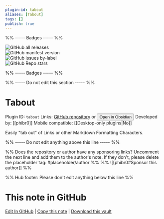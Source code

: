 ```yaml
---
plugin-id: tabout
aliases: [Tabout]
tags: []
publish: true
---
```


%% ----- Badges ----- %%

![GitHub all releases](https://img.shields.io/github/downloads/phibr0/obsidian-tabout/total?color=573E7A&logo=github&style=for-the-badge)  
![GitHub manifest version](https://img.shields.io/github/manifest-json/v/phibr0/obsidian-tabout?color=573E7A&logo=github&style=for-the-badge)  
![GitHub issues by-label](https://img.shields.io/github/issues/phibr0/obsidian-tabout/help%20wanted?color=573E7A&logo=github&style=for-the-badge)  
![GitHub Repo stars](https://img.shields.io/github/stars/phibr0/obsidian-tabout?color=573E7A&logo=github&style=for-the-badge)

%% ----- Badges ----- %%

%% ----- Do not edit this section ----- %%

# Tabout

Plugin ID: `tabout`
Links: [GitHub repository](https://github.com/phibr0/obsidian-tabout) or [<button id=HH>Open in Obsidian</button>](obsidian://show-plugin?id=tabout)
Developed by: [[phibr0]]
Mobile compatible: [[Desktop-only plugins|No]]

Easily "tab out" of Links or other Markdown Formatting Characters.

%% ----- Do not edit anything above this line ----- %%

%% Does the repository or author have any sponsoring links? Uncomment the next line and add them to the author's note. If they don't, please delete the placeholder tag: #placeholder/author %%
%% ![[phibr0#Sponsor this author]] %%

%% Hub footer: Please don't edit anything below this line %%

# This note in GitHub

<span class="git-footer">[Edit In GitHub](https://github.dev/obsidian-community/obsidian-hub/blob/main/02%20-%20Community%20Expansions/02.05%20All%20Community%20Expansions/Plugins/tabout.md "git-hub-edit-note") | [Copy this note](https://raw.githubusercontent.com/obsidian-community/obsidian-hub/main/02%20-%20Community%20Expansions/02.05%20All%20Community%20Expansions/Plugins/tabout.md "git-hub-copy-note") | [Download this vault](https://github.com/obsidian-community/obsidian-hub/archive/refs/heads/main.zip "git-hub-download-vault") </span>
